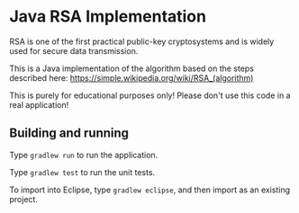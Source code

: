 # Java RSA Implementation

RSA is one of the first practical public-key cryptosystems and is widely
used for secure data transmission.

This is a Java implementation of the algorithm based on the steps
described here: https://simple.wikipedia.org/wiki/RSA_(algorithm)

This is purely for educational purposes only! Please don't use this code
in a real application!


## Building and running

Type `gradlew run` to run the application.

Type `gradlew test` to run the unit tests.

To import into Eclipse, type `gradlew eclipse`, and then import as
an existing project.
